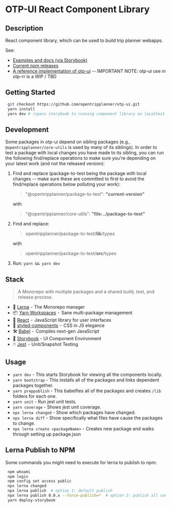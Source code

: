 # OTP-UI React Component Library

## Description

React component library, which can be used to build trip planner webapps.

See:

- [Examples and docs (via Storybook)](https://opentripplanner.github.io/otp-ui/?path=/story/locationicon--to-locationicon)
- [Current npm releases](https://www.npmjs.com/org/opentripplanner)
- [A reference implementation of otp-ui](https://github.com/opentripplanner/otp-react-redux) -- IMPORTANT NOTE: otp-ui use in otp-rr is a WIP / TBD

## Getting Started

```bash
 git checkout https://github.com/opentripplanner/otp-ui.git
 yarn install
 yarn dev # (opens storybook to running component library on localhost:5555)
```

## Development

Some packages in otp-ui depend on sibling packages (e.g., `@opentripplanner/core-utils` is used by many of its siblings). In order to test a package with local changes you have made to its sibling, you can run the following find/replace operations to make sure you're depending on your latest work (and not the released version):

1. Find and replace (package-to-test being the package with local changes -- make sure these are committed to first to avoid the find/replace operations below polluting your work):

    > "@opentripplanner/package-to-test": **"current-version"**
    
    with
    
    > "@opentripplanner/core-utils": **"file:../package-to-test"**

2. Find and replace:

    > opentripplanner/package-to-test/**lib**/types

    with

    > opentripplanner/package-to-test/**src**/types

3. Run:
`yarn && yarn dev`

## Stack

> A Monorepo with multiple packages and a shared build, test, and release process.

- 🐉 [Lerna](https://lernajs.io/)  - The Monorepo manager
- 📦 [Yarn Workspaces](https://yarnpkg.com/lang/en/docs/workspaces/)  -  Sane multi-package management
- 🚀 [React](https://reactjs.org/)  -  JavaScript library for user interfaces
- 💅 [styled-components](https://www.styled-components.com/)  -  CSS in JS elegance
- 🛠 [Babel](https://babeljs.io/)  -  Compiles next-gen JavaScript
- 📖 [Storybook](https://storybook.js.org/) - UI Component Environment
- 🃏 [Jest](https://jestjs.io/)  -  Unit/Snapshot Testing

## Usage

- `yarn dev` - This starts Storybook for viewing all the components locally.
- `yarn bootstrap` - This installs all of the packages and links dependent packages together.
- `yarn preppublish` - This babelfies all of the packages and creates `/lib` folders for each one.
- `yarn unit` - Run jest unit tests.
- `yarn coverage` - Shows jest unit coverage.
- `npx lerna changed` - Show which packages have changed.
- `npx lerna diff` - Show specifically what files have cause the packages to change.
- `npx lerna create <packageName>` - Creates new package and walks through setting up package.json

## Lerna Publish to NPM

Some commands you might need to execute for lerna to publish to npm:

```bash
 npm whoami
 npm login
 npm config set access public
 npx lerna changed
 npx lerna publish  # option 1: default publish
 npx lerna publish 0.0.x --force-publish=*  # option 2: publish all components to version X
 yarn deploy-storybook
```

